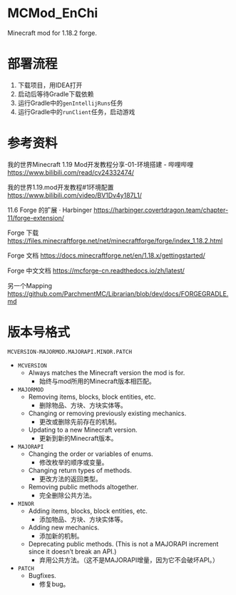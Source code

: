 # MCMod_EnChi
Minecraft mod for 1.18.2 forge.

# 部署流程
1. 下载项目，用IDEA打开
2. 启动后等待Gradle下载依赖
3. 运行Gradle中的`genIntellijRuns`任务
4. 运行Gradle中的`runClient`任务，启动游戏

# 参考资料
我的世界Minecraft 1.19 Mod开发教程分享-01-环境搭建 - 哔哩哔哩
https://www.bilibili.com/read/cv24332474/

我的世界1.19.mod开发教程#1环境配置
https://www.bilibili.com/video/BV1Dv4y187L1/

11.6 Forge 的扩展 · Harbinger
https://harbinger.covertdragon.team/chapter-11/forge-extension/

Forge 下载
https://files.minecraftforge.net/net/minecraftforge/forge/index_1.18.2.html

Forge 文档
https://docs.minecraftforge.net/en/1.18.x/gettingstarted/

Forge 中文文档
https://mcforge-cn.readthedocs.io/zh/latest/

另一个Mapping
https://github.com/ParchmentMC/Librarian/blob/dev/docs/FORGEGRADLE.md

# 版本号格式
`MCVERSION-MAJORMOD.MAJORAPI.MINOR.PATCH`

- `MCVERSION`
  - Always matches the Minecraft version the mod is for. 
    - 始终与mod所用的Minecraft版本相匹配。
- `MAJORMOD`
  - Removing items, blocks, block entities, etc. 
    - 删除物品、方块、方块实体等。
  - Changing or removing previously existing mechanics. 
    - 更改或删除先前存在的机制。
  - Updating to a new Minecraft version.
    - 更新到新的Minecraft版本。
- `MAJORAPI`
  - Changing the order or variables of enums. 
    - 修改枚举的顺序或变量。
  - Changing return types of methods. 
    - 更改方法的返回类型。
  - Removing public methods altogether.
    - 完全删除公共方法。
- `MINOR`
  - Adding items, blocks, block entities, etc. 
    - 添加物品、方块、方块实体等。
  - Adding new mechanics. 
    - 添加新的机制。
  - Deprecating public methods. (This is not a MAJORAPI increment since it doesn’t break an API.)
    - 弃用公共方法。（这不是MAJORAPI增量，因为它不会破坏API。）
- `PATCH`
  - Bugfixes.
    - 修复bug。